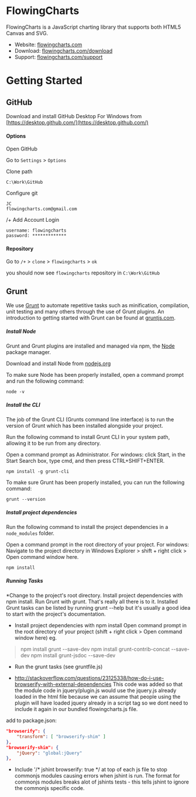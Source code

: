 # FlowingCharts

FlowingCharts is a JavaScript charting library that supports both HTML5 Canvas and SVG.

* Website: [flowingcharts.com](http://www.flowingcharts.com/)
* Download: [flowingcharts.com/download](http://www.flowingcharts.com/download)
* Support: [flowingcharts.com/support](http://www.flowingcharts.com/support)

# Getting Started

## GitHub

Download and install GitHub Desktop For Windows from [https://desktop.github.com/](https://desktop.github.com/)

#### Options

Open GitHub

Go to `Settings` > `Options`

Clone path
```
C:\Work\GitHub
```

Configure git
```
JC
flowingcharts.com@gmail.com
```

/+ Add Account
Login
```
username: flowingcharts
password: *************
```

#### Repository

Go to `/+` > `clone` > `flowingcharts` > `ok`

you should now see `flowingcharts` repository in `C:\Work\GitHub`

## Grunt

We use [Grunt](http://gruntjs.com) to automate repetitive tasks such as minification, compilation, unit testing and many others through the use of Grunt plugins.  An introduction to getting started with Grunt can be found at [gruntjs.com](http://gruntjs.com/getting-started).

##### Install Node

Grunt and Grunt plugins are installed and managed via npm, the [Node](https://nodejs.org) package manager. 

Download and install Node from [nodejs.org](https://nodejs.org/en/)

To make sure Node has been properly installed, open a command prompt and run the following command:

```
node -v
```

##### Install the CLI

The job of the Grunt CLI (Grunts command line interface) is to run the version of Grunt which has been installed alongside your project. 

Run the following command to install Grunt CLI in your system path, allowing it to be run from any directory.

Open a command prompt as Administrator.
For windows: click Start, in the Start Search box, type cmd, and then press CTRL+SHIFT+ENTER.

```
npm install -g grunt-cli
```

To make sure Grunt has been properly installed, you can run the following command:

```
grunt --version
```

##### Install project dependencies 

Run the following command to install the project dependencies in a `node_modules` folder.

Open a command prompt in the root directory of your project.
For windows: Navigate to the project directory in Windows Explorer > shift + right click > Open command window here.

```
npm install
```

##### Running Tasks



*Change to the project's root directory.
Install project dependencies with npm install.
Run Grunt with grunt.
That's really all there is to it. Installed Grunt tasks can be listed by running grunt --help but it's usually a good idea to start with the project's documentation.





* Install project dependencies with npm install
Open command prompt in the root directory of your project (shift + right click > Open command window here)
eg.
> npm install grunt --save-dev
> npm install grunt-contrib-concat --save-dev
> npm install grunt-jsdoc --save-dev

* Run the grunt tasks (see gruntfile.js)

* http://stackoverflow.com/questions/23125338/how-do-i-use-browserify-with-external-dependencies
This code was added so that the module code in jquery/plugin.js would use the jquery.js already loaded in the html file 
because we can assume that people using the plugin will have loaded jquery already in a script tag so we dont
need to include it again in our bundled flowingcharts.js file.

add to package.json:

```json
"browserify": {
    "transform": [ "browserify-shim" ]
},
"browserify-shim": {
    "jQuery": "global:jQuery"
},
```

* Include '/* jshint browserify: true */ at top of each js file to stop commonjs modules causing errors when jshint is run.
The format for commonjs modules breaks alot of jshints tests - this tells jshint to ignore the commonjs specific code.
